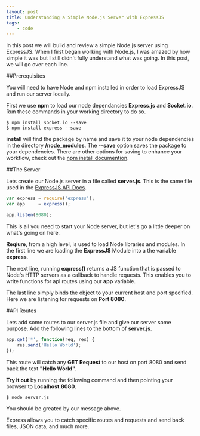 ```yaml
---
layout: post
title: Understanding a Simple Node.js Server with ExpressJS
tags: 
    - code 
---
```


In this post we will build and review a simple Node.js server using ExpressJS. When I first began working with Node.js, I was amazed by how simple it was but I still didn't fully understand what was going. In this post, we will go over each line.

##Prerequisites

You will need to have Node and npm installed in order to load ExpressJS and run our server locally.

First we use **npm** to load our node dependancies **Express.js** and **Socket.io**. Run these commands in your working directory to do so.

```
$ npm install socket.io --save
$ npm install express --save
```

**install** will find the package by name and save it to your node dependencies in the directory **/node_modules**. The **--save** option saves the package to your dependencies. There are other options for saving to enhance your workflow, check out the [npm install documention](https://docs.npmjs.com/cli/install).

##The Server

Lets create our Node.js server in a file called **server.js**. This is the same file used in the [ExpressJS API Docs](http://expressjs.com/api.html).

```javascript
var express = require('express');
var app 	= express();

app.listen(8080);
```

This is all you need to start your Node server, but let's go a little deeper on what's going on here.

**Reqiure**, from a high level, is used to load Node libraries and modules. In the first line we are loading the **ExpressJS** Module into a the variable **express**.

The next line, running **express()** returns a JS function that is passed to Node's HTTP servers as a callback to handle requests. This enables you to write functions for api routes using our **app** variable.

The last line simply binds the object to your current host and port specified. Here we are listening for requests on **Port 8080**.

#API Routes

Lets add some routes to our server.js file and give our server some purpose. Add the following lines to the bottom of **server.js**.

```javascript
app.get('*', function(req, res) {
	res.send('Hello World');
});
```

This route will catch any **GET Request** to our host on port 8080 and send back the text **"Hello World"**. 

**Try it out** by running the following command and then pointing your browser to **Localhost:8080**.

```shell
$ node server.js
```

You should be greated by our message above.

Express allows you to catch specific routes and requests and send back files, JSON data, and much more.


